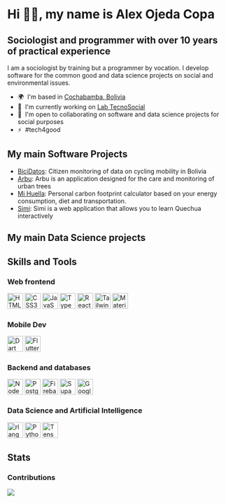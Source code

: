 # Hi 👋🏼, my name is Alex Ojeda Copa

## Sociologist and programmer with over 10 years of practical experience

I am a sociologist by training but a programmer by vocation. I develop software for the common good and data science projects on social and environmental issues.

*   🌍  I'm based in [Cochabamba, Bolivia](https://es.wikipedia.org/wiki/Cochabamba)
*   🚀  I'm currently working on [Lab TecnoSocial](http://https://labtecnosocial.org/)
*   🤝  I'm open to collaborating on software and data science projects for social purposes
*   ⚡  #tech4good

## My main Software Projects
- [BiciDatos](http://bicidatos.org/): Citizen monitoring of data on cycling mobility in Bolivia
- [Arbu](https://arbu.app/): Arbu is an application designed for the care and monitoring of urban trees
- [Mi Huella](https://mihuella.app/): Personal carbon footprint calculator based on your energy consumption, diet and transportation.
- [Simi](https://simiquechua.app/): Simi is a web application that allows you to learn Quechua interactively
  

## My main Data Science projects

## Skills and Tools

### Web frontend
  <a href="https://developer.mozilla.org/en-US/docs/Glossary/HTML5" target="_blank" rel="noreferrer"><img
          src="https://raw.githubusercontent.com/danielcranney/readme-generator/main/public/icons/skills/html5-colored.svg"
          width="36" height="36" alt="HTML5" /></a>
  <a href="https://www.w3.org/TR/CSS/#css" target="_blank" rel="noreferrer"><img
          src="https://raw.githubusercontent.com/danielcranney/readme-generator/main/public/icons/skills/css3-colored.svg"
          width="36" height="36" alt="CSS3" /></a>
  <a href="https://developer.mozilla.org/en-US/docs/Web/JavaScript" target="_blank" rel="noreferrer"><img
            src="https://raw.githubusercontent.com/danielcranney/readme-generator/main/public/icons/skills/javascript-colored.svg"
            width="36" height="36" alt="JavaScript" /></a>
  <a href="https://www.typescriptlang.org/" target="_blank" rel="noreferrer"><img
          src="https://raw.githubusercontent.com/danielcranney/readme-generator/main/public/icons/skills/typescript-colored.svg"
          width="36" height="36" alt="TypeScript" /></a>
  <a href="https://reactjs.org/" target="_blank" rel="noreferrer"><img
          src="https://raw.githubusercontent.com/danielcranney/readme-generator/main/public/icons/skills/react-colored.svg"
          width="36" height="36" alt="React" /></a>
    <a href="https://tailwindcss.com/" target="_blank" rel="noreferrer"><img
          src="https://raw.githubusercontent.com/danielcranney/readme-generator/main/public/icons/skills/tailwindcss-colored.svg"
          width="36" height="36" alt="TailwindCSS" /></a>
    <a href="https://mui.com/" target="_blank" rel="noreferrer"><img
          src="https://raw.githubusercontent.com/danielcranney/readme-generator/main/public/icons/skills/materialui-colored.svg"
          width="36" height="36" alt="Material UI" /></a>

### Mobile Dev
   <a href="https://dart.dev/" target="_blank" rel="noreferrer"><img
            src="https://raw.githubusercontent.com/danielcranney/readme-generator/main/public/icons/skills/dart-colored.svg"
            width="36" height="36" alt="Dart" /></a>
  <a href="https://flutter.dev/" target="_blank" rel="noreferrer"><img
          src="https://raw.githubusercontent.com/danielcranney/readme-generator/main/public/icons/skills/flutter-colored.svg"
          width="36" height="36" alt="Flutter" /></a>

### Backend and databases
  <a href="https://nodejs.org/en/" target="_blank" rel="noreferrer"><img
          src="https://raw.githubusercontent.com/danielcranney/readme-generator/main/public/icons/skills/nodejs-colored.svg"
          width="36" height="36" alt="NodeJS" /></a>
  <a href="https://www.postgresql.org/" target="_blank" rel="noreferrer"><img
          src="https://raw.githubusercontent.com/danielcranney/readme-generator/main/public/icons/skills/postgresql-colored.svg"
          width="36" height="36" alt="PostgreSQL" /></a>
  <a href="https://firebase.google.com/" target="_blank" rel="noreferrer"><img
          src="https://raw.githubusercontent.com/danielcranney/readme-generator/main/public/icons/skills/firebase-colored.svg"
          width="36" height="36" alt="Firebase" /></a>
  <a href="https://supabase.io/" target="_blank" rel="noreferrer"><img
          src="https://raw.githubusercontent.com/danielcranney/readme-generator/main/public/icons/skills/supabase-colored.svg"
          width="36" height="36" alt="Supabase" /></a>
  <a href="https://cloud.google.com/" target="_blank" rel="noreferrer"><img
          src="https://raw.githubusercontent.com/danielcranney/readme-generator/main/public/icons/skills/googlecloud-colored.svg"
          width="36" height="36" alt="Google Cloud" /></a>

### Data Science and Artificial Intelligence

<a href="https://www.r-project.org/" target="_blank" rel="noreferrer"><img
          src="https://raw.githubusercontent.com/danielcranney/readme-generator/main/public/icons/skills/rlang-colored.svg"
          width="36" height="36" alt="rlang" /></a>
<a href="https://www.python.org/" target="_blank" rel="noreferrer"><img
            src="https://raw.githubusercontent.com/danielcranney/readme-generator/main/public/icons/skills/python-colored.svg"
            width="36" height="36" alt="Python" /></a>
 <a href="https://www.tensorflow.org/" target="_blank" rel="noreferrer"><img
          src="https://raw.githubusercontent.com/danielcranney/readme-generator/main/public/icons/skills/tensorflow-colored.svg"
          width="36" height="36" alt="TensorFlow" />
  </a>
                      

## Stats
### Contributions
  <a
  href="http://www.github.com/alex-roc"><img
src="https://github-readme-streak-stats.herokuapp.com/?user=alex-roc&stroke=ffffff&background=1c1917&ring=22c55e&fire=22c55e&currStreakNum=ffffff&currStreakLabel=22c55e&sideNums=ffffff&sideLabels=ffffff&dates=ffffff&hide_border=true" /></a>
